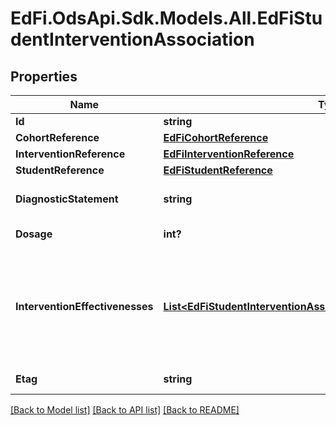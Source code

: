 # EdFi.OdsApi.Sdk.Models.All.EdFiStudentInterventionAssociation
## Properties

Name | Type | Description | Notes
------------ | ------------- | ------------- | -------------
**Id** | **string** |  | 
**CohortReference** | [**EdFiCohortReference**](EdFiCohortReference.md) |  | [optional] 
**InterventionReference** | [**EdFiInterventionReference**](EdFiInterventionReference.md) |  | 
**StudentReference** | [**EdFiStudentReference**](EdFiStudentReference.md) |  | 
**DiagnosticStatement** | **string** | A statement provided by the assigner that provides information regarding why the student was assigned to this intervention. | [optional] 
**Dosage** | **int?** | The duration of time in minutes for which the student was assigned to participate in the intervention. | [optional] 
**InterventionEffectivenesses** | [**List&lt;EdFiStudentInterventionAssociationInterventionEffectiveness&gt;**](EdFiStudentInterventionAssociationInterventionEffectiveness.md) | An unordered collection of studentInterventionAssociationInterventionEffectivenesses. A measure of the effects of an intervention in each outcome domain. The rating of effectiveness takes into account four factors: the quality of the research on the intervention, the statistical significance of the research findings, the size of the differences between participants in the intervention and comparison groups and the consistency in results. | [optional] 
**Etag** | **string** | A unique system-generated value that identifies the version of the resource. | [optional] 

[[Back to Model list]](../README.md#documentation-for-models) [[Back to API list]](../README.md#documentation-for-api-endpoints) [[Back to README]](../README.md)

